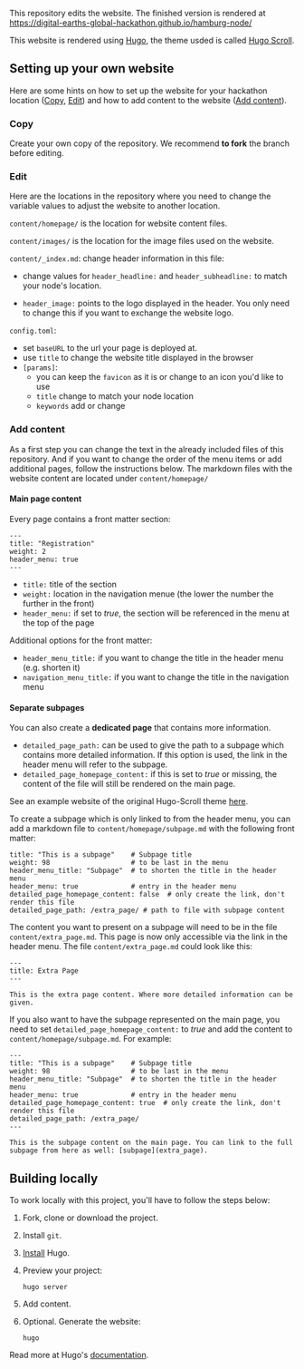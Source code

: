 This repository edits the website. The finished version is rendered at https://digital-earths-global-hackathon.github.io/hamburg-node/

This website is rendered using [Hugo](https://gohugo.io), the theme usded is called [Hugo Scroll](https://themes.gohugo.io/themes/hugo-scroll/).



## Setting up your own website
Here are some hints on how to set up the website for your hackathon location ([Copy](#copy), [Edit](#edit)) and how to add content to the website ([Add content](#add-content)).

### Copy
Create your own copy of the repository.  We recommend **to fork** the branch before editing.

### Edit

Here are the locations in the repository where you need to change the variable values to adjust the website to another location.

```content/homepage/``` is the location for website content files.

```content/images/``` is the location for the image files used on the website.

```content/_index.md```: change header information in this file:

- change values for ```header_headline:``` and ```header_subheadline:``` to match your node's location. 

- ```header_image:``` points to the logo displayed in the header. You only need to change this if you want to exchange the website logo.

```config.toml```: 
- set ```baseURL``` to the url your page is deployed at.
- use ```title``` to change the website title displayed in the browser
- ```[params]```:
  - you can keep the ```favicon``` as it is or change to an icon you'd like to use
  - ```title``` change to match your node location
  - ```keywords``` add or change

### Add content

As a first step you can change the text in the already included files of this repository. And if you want to change the order of the menu items or add additional pages, follow the instructions below. The markdown files with the website content are located under ```content/homepage/```

#### Main page content

Every page contains a front matter section:

```
---
title: "Registration"
weight: 2
header_menu: true
---
```

- ```title:``` title of the section
- ```weight:``` location in the navigation menue (the lower the number the further in the front)
- ```header_menu:``` if set to *true*, the section will be referenced in the menu at the top of the page

Additional options for the front matter:
- ```header_menu_title:``` if you want to change the title in the header menu (e.g. shorten it)
- ```navigation_menu_title:``` if you want to change the title in the navigation menu

#### Separate subpages

You can also create a **dedicated page** that contains more information.
- ```detailed_page_path:``` can be used to give the path to a subpage which contains more detailed information. If this option is used, the link in the header menu will refer to the subpage.
- ```detailed_page_homepage_content:``` if this is set to *true* or missing, the content of the file will still be rendered on the main page.

See an example website of the original Hugo-Scroll theme [here](https://zjedi.github.io/hugo-scroll/).

To create a subpage which is only linked to from the header menu, you can add a markdown file to ```content/homepage/subpage.md``` with the following front matter:

```
title: "This is a subpage"    # Subpage title
weight: 98                    # to be last in the menu
header_menu_title: "Subpage"  # to shorten the title in the header menu
header_menu: true             # entry in the header menu
detailed_page_homepage_content: false  # only create the link, don't render this file
detailed_page_path: /extra_page/ # path to file with subpage content
```

The content you want to present on a subpage will need to be in the file ```content/extra_page.md```. This page is now only accessible via the link in the header menu. The file ```content/extra_page.md``` could look like this:

```
---
title: Extra Page
---

This is the extra page content. Where more detailed information can be given.
```

If you also want to have the subpage represented on the main page, you need to set ```detailed_page_homepage_content:``` to *true* and add the content to ```content/homepage/subpage.md```. For example: 

```
---
title: "This is a subpage"    # Subpage title
weight: 98                    # to be last in the menu
header_menu_title: "Subpage"  # to shorten the title in the header menu
header_menu: true             # entry in the header menu
detailed_page_homepage_content: true  # only create the link, don't render this file
detailed_page_path: /extra_page/
---

This is the subpage content on the main page. You can link to the full subpage from here as well: [subpage](extra_page).
```


## Building locally

To work locally with this project, you'll have to follow the steps below:

1. Fork, clone or download the project.
2. Install `git`.
3. [Install](https://gohugo.io/getting-started/installing/) Hugo.

4. Preview your project:

   ```shell
   hugo server
   ```

5. Add content.
6. Optional. Generate the website:

   ```shell
   hugo
   ```

Read more at Hugo's [documentation](https://gohugo.io/getting-started/).

<!-- ## Use a custom theme

Hugo supports a variety of themes.

Visit <https://themes.gohugo.io/> and pick the theme you want to use. In the
Pages example, we use <https://themes.gohugo.io/themes/gohugo-theme-ananke/>.


## Did you fork this project?

If you forked this project for your own use, please go to your project's
**Settings** and remove the forking relationship, which won't be necessary
unless you want to contribute back to the upstream project. -->

